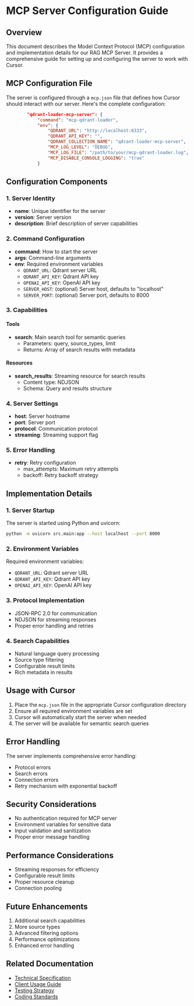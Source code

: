 # MCP Server Configuration Guide

## Overview

This document describes the Model Context Protocol (MCP) configuration and implementation details for our RAG MCP Server. It provides a comprehensive guide for setting up and configuring the server to work with Cursor.

## MCP Configuration File

The server is configured through a `mcp.json` file that defines how Cursor should interact with our server. Here's the complete configuration:

```json
        "qdrant-loader-mcp-server": {
            "command": "mcp-qdrant-loader",
            "env": {
                "QDRANT_URL": "http://localhost:6333",
                "QDRANT_API_KEY": "",
                "QDRANT_COLLECTION_NAME": "qdrant-loader-mcp-server",
                "MCP_LOG_LEVEL": "DEBUG",
                "MCP_LOG_FILE": "/path/to/your/mcp-qdrant-loader.log",
                "MCP_DISABLE_CONSOLE_LOGGING": "true"
            }
```

## Configuration Components

### 1. Server Identity

- **name**: Unique identifier for the server
- **version**: Server version
- **description**: Brief description of server capabilities

### 2. Command Configuration

- **command**: How to start the server
- **args**: Command-line arguments
- **env**: Required environment variables
  - `QDRANT_URL`: Qdrant server URL
  - `QDRANT_API_KEY`: Qdrant API key
  - `OPENAI_API_KEY`: OpenAI API key
  - `SERVER_HOST`: (optional) Server host, defaults to "localhost"
  - `SERVER_PORT`: (optional) Server port, defaults to 8000

### 3. Capabilities

#### Tools

- **search**: Main search tool for semantic queries
  - Parameters: query, source_types, limit
  - Returns: Array of search results with metadata

#### Resources

- **search_results**: Streaming resource for search results
  - Content type: NDJSON
  - Schema: Query and results structure

### 4. Server Settings

- **host**: Server hostname
- **port**: Server port
- **protocol**: Communication protocol
- **streaming**: Streaming support flag

### 5. Error Handling

- **retry**: Retry configuration
  - max_attempts: Maximum retry attempts
  - backoff: Retry backoff strategy

## Implementation Details

### 1. Server Startup

The server is started using Python and uvicorn:

```bash
python -m uvicorn src.main:app --host localhost --port 8000
```

### 2. Environment Variables

Required environment variables:

- `QDRANT_URL`: Qdrant server URL
- `QDRANT_API_KEY`: Qdrant API key
- `OPENAI_API_KEY`: OpenAI API key

### 3. Protocol Implementation

- JSON-RPC 2.0 for communication
- NDJSON for streaming responses
- Proper error handling and retries

### 4. Search Capabilities

- Natural language query processing
- Source type filtering
- Configurable result limits
- Rich metadata in results

## Usage with Cursor

1. Place the `mcp.json` file in the appropriate Cursor configuration directory
2. Ensure all required environment variables are set
3. Cursor will automatically start the server when needed
4. The server will be available for semantic search queries

## Error Handling

The server implements comprehensive error handling:

- Protocol errors
- Search errors
- Connection errors
- Retry mechanism with exponential backoff

## Security Considerations

- No authentication required for MCP server
- Environment variables for sensitive data
- Input validation and sanitization
- Proper error message handling

## Performance Considerations

- Streaming responses for efficiency
- Configurable result limits
- Proper resource cleanup
- Connection pooling

## Future Enhancements

1. Additional search capabilities
2. More source types
3. Advanced filtering options
4. Performance optimizations
5. Enhanced error handling

## Related Documentation

- [Technical Specification](TechnicalSpecification.md)
- [Client Usage Guide](ClientUsage.md)
- [Testing Strategy](TestingStrategy.md)
- [Coding Standards](CodingStandards.md)
